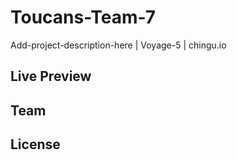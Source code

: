 # Toucans-Team-7
Add-project-description-here | Voyage-5 | chingu.io

## Live Preview

## Team

## License
